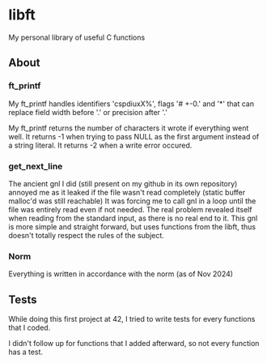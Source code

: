 # libft

My personal library of useful C functions

## About

### ft_printf

My ft_printf handles identifiers 'cspdiuxX%', flags '# +-0.' and '*' that can replace field width before '.' or precision after '.'

My ft_printf returns the number of characters it wrote if everything went well. It returns -1 when trying to pass NULL as the first argument instead of a string literal. It returns -2 when a write error occured.

### get_next_line

The ancient gnl I did (still present on my github in its own repository) annoyed me as it leaked if the file wasn't read completely (static buffer malloc'd was still reachable)
It was forcing me to call gnl in a loop until the file was entirely read even if not needed. The real problem revealed itself when reading from the standard input, as there is no real end to it.
This gnl is more simple and straight forward, but uses functions from the libft, thus doesn't totally respect the rules of the subject.

### Norm

Everything is written in accordance with the norm (as of Nov 2024)

## Tests

While doing this first project at 42, I tried to write tests for every functions that I coded.

I didn't follow up for functions that I added afterward, so not every function has a test.